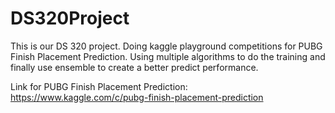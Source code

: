 # DS320Project
This is our DS 320 project.
Doing kaggle playground competitions for PUBG Finish Placement Prediction. Using multiple algorithms to do the training and finally use ensemble to create a better predict performance.






Link for PUBG Finish Placement Prediction: https://www.kaggle.com/c/pubg-finish-placement-prediction
